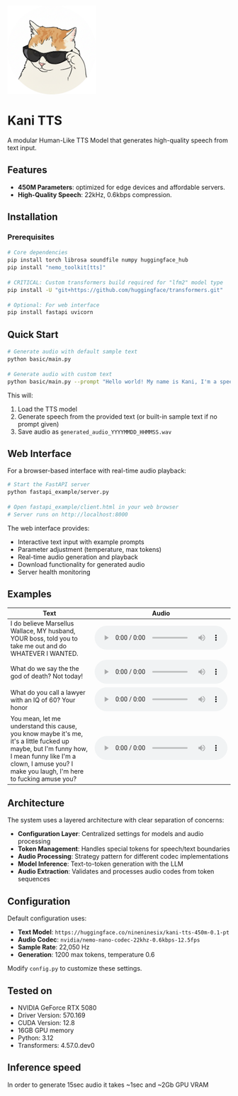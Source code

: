 
<img src="public/logo.png" alt="drawing" width="200"/>

<br/>

# Kani TTS

A modular Human-Like TTS Model that generates high-quality speech from text input.

## Features
- **450M Parameters**: optimized for edge devices and affordable servers.
- **High-Quality Speech**: 22kHz, 0.6kbps compression.

## Installation

### Prerequisites

```bash
# Core dependencies
pip install torch librosa soundfile numpy huggingface_hub
pip install "nemo_toolkit[tts]"

# CRITICAL: Custom transformers build required for "lfm2" model type
pip install -U "git+https://github.com/huggingface/transformers.git"

# Optional: For web interface
pip install fastapi uvicorn
```

## Quick Start

```bash
# Generate audio with default sample text
python basic/main.py

# Generate audio with custom text
python basic/main.py --prompt "Hello world! My name is Kani, I'm a speech generation model!"
```

This will:
1. Load the TTS model
2. Generate speech from the provided text (or built-in sample text if no prompt given)
3. Save audio as `generated_audio_YYYYMMDD_HHMMSS.wav`

## Web Interface

For a browser-based interface with real-time audio playback:

```bash
# Start the FastAPI server
python fastapi_example/server.py

# Open fastapi_example/client.html in your web browser
# Server runs on http://localhost:8000
```

The web interface provides:
- Interactive text input with example prompts
- Parameter adjustment (temperature, max tokens)
- Real-time audio generation and playback
- Download functionality for generated audio
- Server health monitoring

## Examples

| Text | Audio |
|---|---|
| I do believe Marsellus Wallace, MY husband, YOUR boss, told you to take me out and do WHATEVER I WANTED. | <audio controls><source src="public/mia.wav" type="audio/mpeg"></audio> |
| What do we say the the god of death? Not today! | <audio controls><source src="public/arya.wav" type="audio/wav"></audio> |
| What do you call a lawyer with an IQ of 60? Your honor | <audio controls><source src="public/saul.wav" type="audio/wav"></audio> |
| You mean, let me understand this cause, you know maybe it's me, it's a little fucked up maybe, but I'm funny how, I mean funny like I'm a clown, I amuse you? I make you laugh, I'm here to fucking amuse you? | <audio controls><source src="public/tommy.wav" type="audio/wav"></audio> |

## Architecture

The system uses a layered architecture with clear separation of concerns:

- **Configuration Layer**: Centralized settings for models and audio processing
- **Token Management**: Handles special tokens for speech/text boundaries  
- **Audio Processing**: Strategy pattern for different codec implementations
- **Model Inference**: Text-to-token generation with the LLM
- **Audio Extraction**: Validates and processes audio codes from token sequences

## Configuration

Default configuration uses:
- **Text Model**: `https://huggingface.co/nineninesix/kani-tts-450m-0.1-pt`
- **Audio Codec**: `nvidia/nemo-nano-codec-22khz-0.6kbps-12.5fps`
- **Sample Rate**: 22,050 Hz
- **Generation**: 1200 max tokens, temperature 0.6

Modify `config.py` to customize these settings.

## Tested on

- NVIDIA GeForce RTX 5080
- Driver Version: 570.169
- CUDA Version: 12.8
- 16GB GPU memory
- Python: 3.12
- Transformers: 4.57.0.dev0

## Inference speed
In order to generate 15sec audio it takes ~1sec and ~2Gb GPU VRAM





